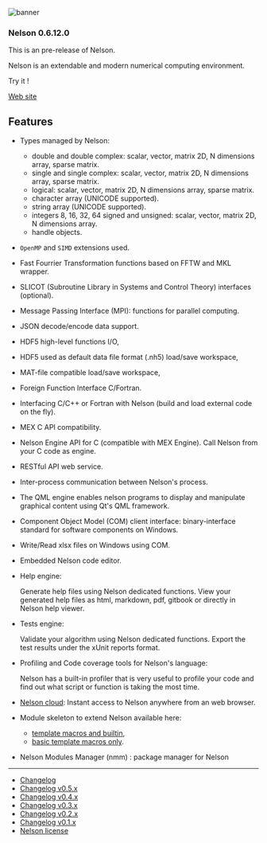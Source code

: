 ![banner](banner_homepage.png)

### Nelson 0.6.12.0

This is an pre-release of Nelson.

Nelson is an extendable and modern numerical computing environment.

Try it !

[Web site](https://nelson-numerical-software.github.io/nelson-website/)

## Features

- Types managed by Nelson:

  - double and double complex: scalar, vector, matrix 2D, N dimensions array, sparse matrix.
  - single and single complex: scalar, vector, matrix 2D, N dimensions array, sparse matrix.
  - logical: scalar, vector, matrix 2D, N dimensions array, sparse matrix.
  - character array (UNICODE supported).
  - string array (UNICODE supported).
  - integers 8, 16, 32, 64 signed and unsigned: scalar, vector, matrix 2D, N dimensions array.
  - handle objects.

- `OpenMP` and `SIMD` extensions used.

- Fast Fourrier Transformation functions based on FFTW and MKL wrapper.

- SLICOT (Subroutine Library in Systems and Control Theory) interfaces (optional).

- Message Passing Interface (MPI): functions for parallel computing.

- JSON decode/encode data support.

- HDF5 high-level functions I/O,

- HDF5 used as default data file format (.nh5) load/save workspace,

- MAT-file compatible load/save workspace,

- Foreign Function Interface C/Fortran.

- Interfacing C/C++ or Fortran with Nelson (build and load external code on the fly).

- MEX C API compatibility.

- Nelson Engine API for C (compatible with MEX Engine). Call Nelson from your C code as engine.

- RESTful API web service.

- Inter-process communication between Nelson's process.

- The QML engine enables nelson programs to display and manipulate graphical content using Qt's QML framework.

- Component Object Model (COM) client interface: binary-interface standard for software components on Windows.

- Write/Read xlsx files on Windows using COM.

- Embedded Nelson code editor.

- Help engine:

  Generate help files using Nelson dedicated functions.
  View your generated help files as html, markdown, pdf, gitbook or directly in Nelson help viewer.

- Tests engine:

  Validate your algorithm using Nelson dedicated functions.
  Export the test results under the xUnit reports format.

- Profiling and Code coverage tools for Nelson's language:

  Nelson has a built-in profiler that is very useful to profile your code and find out what script or function is taking the most time.

- [Nelson cloud](https://www.npmjs.com/package/nelson-cloud):
  Instant access to Nelson anywhere from an web browser.

- Module skeleton to extend Nelson available here:

  - [template macros and builtin](https://github.com/Nelson-numerical-software/module_skeleton),
  - [basic template macros only](https://github.com/Nelson-numerical-software/module_skeleton_basic).

- Nelson Modules Manager (nmm) : package manager for Nelson

---

- [Changelog](./changelogs/CHANGELOG.md)
- [Changelog v0.5.x](./changelogs/CHANGELOG-0.5.x.md)
- [Changelog v0.4.x](./changelogs/CHANGELOG-0.4.x.md)
- [Changelog v0.3.x](./changelogs/CHANGELOG-0.3.x.md)
- [Changelog v0.2.x](./changelogs/CHANGELOG-0.2.x.md)
- [Changelog v0.1.x](./changelogs/CHANGELOG-0.1.x.md)
- [Nelson license](./license/license.md)
